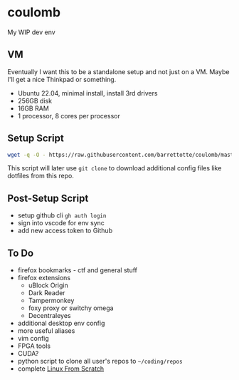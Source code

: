 # coulomb

My WIP dev env

## VM

Eventually I want this to be a standalone setup and not just on a VM.
Maybe I'll get a nice Thinkpad or something.

- Ubuntu 22.04, minimal install, install 3rd drivers
- 256GB disk
- 16GB RAM
- 1 processor, 8 cores per processor

## Setup Script

```sh
wget -q -O - https://raw.githubusercontent.com/barrettotte/coulomb/master/setup.sh | bash
```

This script will later use `git clone` to download additional config files like dotfiles from this repo.

## Post-Setup Script

- setup github cli `gh auth login`
- sign into vscode for env sync
- add new access token to Github

## To Do

- firefox bookmarks - ctf and general stuff
- firefox extensions
  - uBlock Origin
  - Dark Reader
  - Tampermonkey
  - foxy proxy or switchy omega
  - Decentraleyes
- additional desktop env config
- more useful aliases
- vim config
- FPGA tools
- CUDA?
- python script to clone all user's repos to `~/coding/repos`
- complete [Linux From Scratch](https://www.linuxfromscratch.org/)
